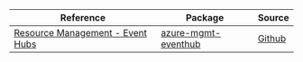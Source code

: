| Reference | Package | Source |
|---|---|---|
|[Resource Management - Event Hubs](mgmt-eventhub-readme.md)|[azure-mgmt-eventhub](https://pypi.org/project/azure-mgmt-eventhub)|[Github](https://github.com/Azure/azure-sdk-for-python/blob/main/sdk/eventhub/azure-mgmt-eventhub)|
